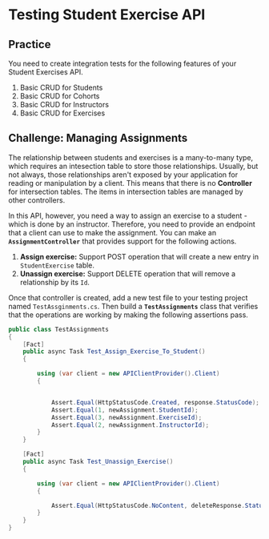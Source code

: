 # Testing Student Exercise API

## Practice

You need to create integration tests for the following features of your Student Exercises API.

1. Basic CRUD for Students
1. Basic CRUD for Cohorts
1. Basic CRUD for Instructors
1. Basic CRUD for Exercises

## Challenge: Managing Assignments

The relationship between students and exercises is a many-to-many type, which requires an intesection table to store those relationships. Usually, but not always, those relationships aren't exposed by your application for reading or manipulation by a client. This means that there is no **Controller** for intersection tables. The items in intersection tables are managed by other controllers.

In this API, however, you need a way to assign an exercise to a student - which is done by an instructor. Therefore, you need to provide an endpoint that a client can use to make the assignment. You can make an **`AssignmentController`** that provides support for the following actions.

1. **Assign exercise:** Support POST operation that will create a new entry in `StudentExercise` table.
1. **Unassign exercise:** Support DELETE operation that will remove a relationship by its `Id`.

Once that controller is created, add a new test file to your testing project named `TestAssginments.cs`. Then build a **`TestAssignments`** class that verifies that the operations are working by making the following assertions pass.

```cs
public class TestAssignments
{
    [Fact]
    public async Task Test_Assign_Exercise_To_Student()
    {

        using (var client = new APIClientProvider().Client)
        {


            Assert.Equal(HttpStatusCode.Created, response.StatusCode);
            Assert.Equal(1, newAssignment.StudentId);
            Assert.Equal(3, newAssignment.ExerciseId);
            Assert.Equal(2, newAssignment.InstructorId);
        }
    }

    [Fact]
    public async Task Test_Unassign_Exercise()
    {

        using (var client = new APIClientProvider().Client)
        {

            Assert.Equal(HttpStatusCode.NoContent, deleteResponse.StatusCode);
        }
    }
}
```
